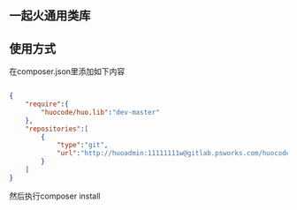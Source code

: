 ## 一起火通用类库

## 使用方式

在composer.json里添加如下内容

```json

{
	"require":{
		"huocode/huo.lib":"dev-master"
	},
	"repositories":[        
		{
		    "type":"git",
			"url":"http://huoadmin:11111111w@gitlab.psworks.com/huocode/huo.lib.git"			
		}
    ]
}

```

然后执行composer install